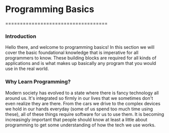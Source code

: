 # Programming Basics
===================================

### Introduction
Hello there, and welcome to programming basics! In this section we will cover the basic foundational knowledge that is imperative for all programmers to know. These building blocks are required for all kinds of applications and is what makes up basically any program that you would use in the real world.

### Why Learn Programming?
Modern society has evolved to a state where there is fancy technology all around us. It's integrated so firmly in our lives that we sometimes don't even realize they are there. From the cars we drive to the complex devices we hold in our hands everyday (some of us spend too much time using these), all of these things require software for us to use them. It is becoming increasingly important that people should know at least a little about programming to get some understanding of how the tech we use works.

